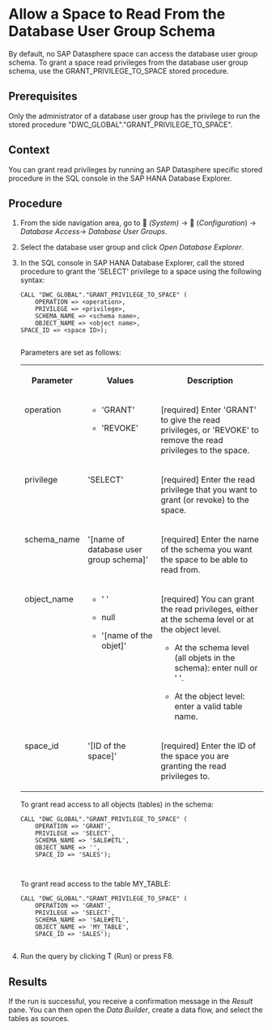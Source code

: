 <!-- loio44021ca7d63b44e9b71cc4afa66d7c9e -->

<link rel="stylesheet" type="text/css" href="../css/sap-icons.css"/>

# Allow a Space to Read From the Database User Group Schema

By default, no SAP Datasphere space can access the database user group schema. To grant a space read privileges from the database user group schema, use the GRANT\_PRIVILEGE\_TO\_SPACE stored procedure.



<a name="loio44021ca7d63b44e9b71cc4afa66d7c9e__prereq_bgq_x5z_lqb"/>

## Prerequisites

Only the administrator of a database user group has the privilege to run the stored procedure "DWC\_GLOBAL"."GRANT\_PRIVILEGE\_TO\_SPACE".



## Context

You can grant read privileges by running an SAP Datasphere specific stored procedure in the SQL console in the SAP HANA Database Explorer.



## Procedure

1.  From the side navigation area, go to <span class="FPA-icons"></span> *\(System\)* → <span class="FPA-icons"></span> \(*Configuration*\) → *Database Access*→ *Database User Groups*.

2.  Select the database user group and click *Open Database Explorer*.

3.  In the SQL console in SAP HANA Database Explorer, call the stored procedure to grant the 'SELECT' privilege to a space using the following syntax:

    ```
    CALL "DWC_GLOBAL"."GRANT_PRIVILEGE_TO_SPACE" (
    	OPERATION => <operation>, 
    	PRIVILEGE => <privilege>, 
    	SCHEMA_NAME => <schema name>, 
    	OBJECT_NAME => <object name>, 
    SPACE_ID => <space ID>);
    
    
    ```

    Parameters are set as follows:


    <table>
    <tr>
    <th valign="top">

    Parameter


    
    </th>
    <th valign="top">

    Values


    
    </th>
    <th valign="top">

    Description


    
    </th>
    </tr>
    <tr>
    <td valign="top">
    
    operation


    
    </td>
    <td valign="top">
    
    -   'GRANT'

    -   'REVOKE'



    
    </td>
    <td valign="top">
    
    \[required\] Enter 'GRANT' to give the read privileges, or 'REVOKE' to remove the read privileges to the space.


    
    </td>
    </tr>
    <tr>
    <td valign="top">
    
    privilege


    
    </td>
    <td valign="top">
    
    'SELECT'


    
    </td>
    <td valign="top">
    
    \[required\] Enter the read privilege that you want to grant \(or revoke\) to the space.


    
    </td>
    </tr>
    <tr>
    <td valign="top">
    
    schema\_name


    
    </td>
    <td valign="top">
    
    '\[name of database user group schema\]'


    
    </td>
    <td valign="top">
    
    \[required\] Enter the name of the schema you want the space to be able to read from.


    
    </td>
    </tr>
    <tr>
    <td valign="top">
    
    object\_name


    
    </td>
    <td valign="top">
    
    -   ' '

    -   null

    -   '\[name of the objet\]'



    
    </td>
    <td valign="top">
    
    \[required\] You can grant the read privileges, either at the schema level or at the object level.

    -   At the schema level \(all objets in the schema\): enter null or ' '.

    -   At the object level: enter a valid table name.



    
    </td>
    </tr>
    <tr>
    <td valign="top">
    
    space\_id


    
    </td>
    <td valign="top">
    
    '\[ID of the space\]'


    
    </td>
    <td valign="top">
    
    \[required\] Enter the ID of the space you are granting the read privileges to.


    
    </td>
    </tr>
    </table>
    
    To grant read access to all objects \(tables\) in the schema:

    ```
    CALL "DWC_GLOBAL"."GRANT_PRIVILEGE_TO_SPACE" (
    	OPERATION => 'GRANT', 
    	PRIVILEGE => 'SELECT', 
    	SCHEMA_NAME => 'SALE#ETL', 
    	OBJECT_NAME => '', 
    	SPACE_ID => 'SALES');
    
    
    
    ```

    To grant read access to the table MY\_TABLE:

    ```
    CALL "DWC_GLOBAL"."GRANT_PRIVILEGE_TO_SPACE" (
    	OPERATION => 'GRANT', 
    	PRIVILEGE => 'SELECT', 
    	SCHEMA_NAME => 'SALE#ETL', 
    	OBJECT_NAME => 'MY_TABLE', 
    	SPACE_ID => 'SALES');
    
    
    ```

4.  Run the query by clicking <span class="SAP-icons-watt"></span> \(Run\) or press F8.




<a name="loio44021ca7d63b44e9b71cc4afa66d7c9e__result_sw1_vf5_p4b"/>

## Results

If the run is successful, you receive a confirmation message in the *Result* pane. You can then open the *Data Builder*, create a data flow, and select the tables as sources.


